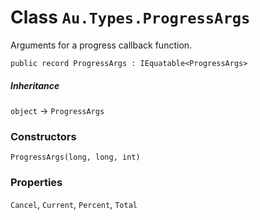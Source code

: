 # Class `Au.Types.ProgressArgs`

Arguments for a progress callback function.

```
public record ProgressArgs : IEquatable<ProgressArgs>
```

##### Inheritance

`object` → `ProgressArgs`

### Constructors

`ProgressArgs(long, long, int)`

### Properties

`Cancel`, `Current`, `Percent`, `Total`